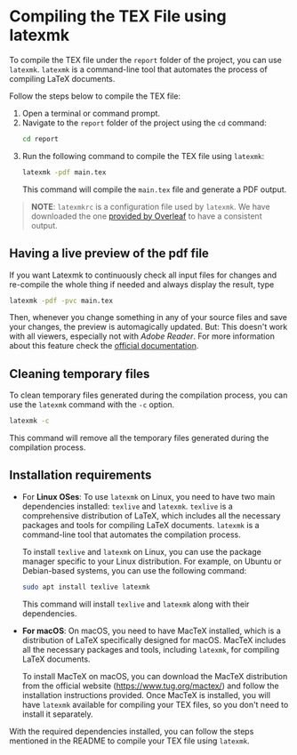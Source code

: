 # Compiling the TEX File using latexmk

To compile the TEX file under the `report` folder of the project, you can use `latexmk`. `latexmk` is a command-line tool that automates the process of compiling LaTeX documents.

Follow the steps below to compile the TEX file:

1. Open a terminal or command prompt.
2. Navigate to the `report` folder of the project using the `cd` command:
    ```bash
    cd report
    ```
3. Run the following command to compile the TEX file using `latexmk`:
    ```bash
    latexmk -pdf main.tex
    ```
    This command will compile the `main.tex` file and generate a PDF output.

> **NOTE**: `latexmkrc` is a configuration file used by `latexmk`. We have downloaded the one [provided by Overleaf](https://www.overleaf.com/learn/how-to/How_does_Overleaf_compile_my_project%3F) to have a consistent output. 

## Having a live preview of the pdf file

If you want Latexmk to continuously check all input files for changes and re-compile the whole thing if needed and always display the result, type

```bash
latexmk -pdf -pvc main.tex
```

Then, whenever you change something in any of your source files and save your changes, the preview is automagically updated. But: This doesn't work with all viewers, especially not with *Adobe Reader*. For more information about this feature check the [official documentation](https://mg.readthedocs.io/latexmk.html#running-latexmk).

## Cleaning temporary files

To clean temporary files generated during the compilation process, you can use the `latexmk` command with the `-c` option.

```bash
latexmk -c
```
This command will remove all the temporary files generated during the compilation process.


## Installation requirements

- For **Linux OSes**: To use `latexmk` on Linux, you need to have two main dependencies installed: `texlive` and `latexmk`. `texlive` is a comprehensive distribution of LaTeX, which includes all the necessary packages and tools for compiling LaTeX documents. `latexmk` is a command-line tool that automates the compilation process.

    To install `texlive` and `latexmk` on Linux, you can use the package manager specific to your Linux distribution. For example, on Ubuntu or Debian-based systems, you can use the following command:

    ```bash
    sudo apt install texlive latexmk
    ```

    This command will install `texlive` and `latexmk` along with their dependencies.

- **For macOS**: On macOS, you need to have MacTeX installed, which is a distribution of LaTeX specifically designed for macOS. MacTeX includes all the necessary packages and tools, including `latexmk`, for compiling LaTeX documents.

    To install MacTeX on macOS, you can download the MacTeX distribution from the official website (https://www.tug.org/mactex/) and follow the installation instructions provided. Once MacTeX is installed, you will have `latexmk` available for compiling your TEX files, so you don't need to install it separately.

With the required dependencies installed, you can follow the steps mentioned in the README to compile your TEX file using `latexmk`.